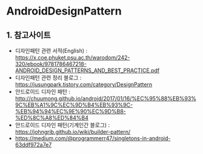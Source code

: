 # AndroidDesignPattern

## 1. 참고사이트
 - 디자인패턴 관련 서적(English) : https://x.coe.phuket.psu.ac.th/warodom/242-320/ebook/9781786467218-ANDROID_DESIGN_PATTERNS_AND_BEST_PRACTICE.pdf
 - 디자인패턴 관련 정리 블로그 : https://jusungpark.tistory.com/category/DesignPattern
 - 안드로이드 디자인 패턴 : http://chuumong.github.io/android/2017/01/16/%EC%95%88%EB%93%9C%EB%A1%9C%EC%9D%B4%EB%93%9C-%EB%94%94%EC%9E%90%EC%9D%B8-%ED%8C%A8%ED%84%B4
 - 안드로이드 디자인 패턴(기계인간 블로그) : https://johngrib.github.io/wiki/builder-pattern/
 - https://medium.com/@programmerr47/singletons-in-android-63ddf972a7e7
